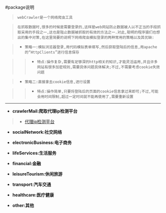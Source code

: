 #package说明

> `webCrawler是一个网络爬虫工具`

> `在抓取数据时,很多的时候是需要登录的,这样是web网站防止数据被人以不正当的手段抓取采用的手段之一,这也是阻止数据被抓取的有效的方法之一.对此,聪明的程序猿们也想出的集中对策,在这里简要的说明下网络爬虫模拟登录的两种常用的策略以及其优缺:`

> + `策略一:模拟浏览器登录,用代码模拟表单填写,然后获取登陆后的信息,用apache的“HttpClients”进行信息保存`

> > + `特点:操作复杂,需要有足够深的http相关的知识,才能灵活运用,并且许多网站有很多加密规则,需要具体问题具体解决;不过,不需要考虑cookie失效问题`

> + `策略二:直接拿去cookie信息,进行设置`

> > + `特点:操作简单,只要将登陆后的页面的cookie信息拿过来即可;不过,可能会用时间限制,超过一定时间就不能再使用了,需要重新设置`

-----------------------------------

* **crawlerMail:爬取代理ip检测平台**

> + [代理ip检测平台](http://www.ip181.com/)

* **socialNetwork:社交网络**

* **electronicBusiness:电子商务**

* **lifeServices:生活服务**

* **financial:金融**

* **leisureTourism:休闲旅游**

* **transport:汽车交通**

* **healthcare:医疗健康**

* **other:其他**